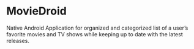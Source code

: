 # MovieDroid
Native Android Application for organized and categorized list of a user’s favorite movies and TV shows while keeping up to date with the latest releases.
